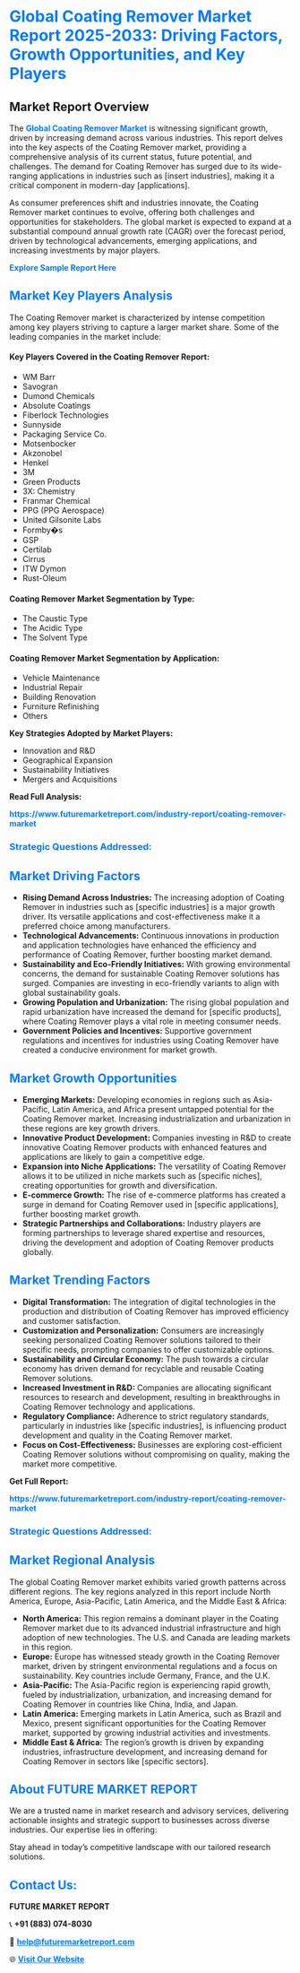 <h1 style="color: #007BFF;">Global Coating Remover Market Report 2025-2033: Driving Factors, Growth Opportunities, and Key Players</h1>

<section id="overview">
<h2>Market Report Overview</h2>
<p>The <a href="https://www.futuremarketreport.com/industry-report/coating-remover-market" style="color: #007BFF; text-decoration: none;"><strong>Global Coating Remover Market</strong></a> is witnessing significant growth, driven by increasing demand across various industries. This report delves into the key aspects of the Coating Remover market, providing a comprehensive analysis of its current status, future potential, and challenges. The demand for Coating Remover has surged due to its wide-ranging applications in industries such as [insert industries], making it a critical component in modern-day [applications].</p>
<p>As consumer preferences shift and industries innovate, the Coating Remover market continues to evolve, offering both challenges and opportunities for stakeholders. The global market is expected to expand at a substantial compound annual growth rate (CAGR) over the forecast period, driven by technological advancements, emerging applications, and increasing investments by major players.</p>
</section>

<section id="overview">
<p><a href="https://www.futuremarketreport.com/request-sample/reportId=40381" style="color: #007BFF; text-decoration: none;"><strong>Explore Sample Report Here</strong></a></p>
</section>

<section id="key-players">
<h2 style="color: #007BFF;">Market Key Players Analysis</h2>
<p>The Coating Remover market is characterized by intense competition among key players striving to capture a larger market share. Some of the leading companies in the market include:</p>
<h4>Key Players Covered in the Coating Remover Report:</h4>
<ul><li>WM Barr</li><li>Savogran</li><li>Dumond Chemicals</li><li>Absolute Coatings</li><li>Fiberlock Technologies</li><li>Sunnyside</li><li>Packaging Service Co.</li><li>Motsenbocker</li><li>Akzonobel</li><li>Henkel</li><li>3M</li><li>Green Products</li><li>3X: Chemistry</li><li>Franmar Chemical</li><li>PPG (PPG Aerospace)</li><li>United Gilsonite Labs</li><li>Formby�s</li><li>GSP</li><li>Certilab</li><li>Cirrus</li><li>ITW Dymon</li><li>Rust-Oleum</li></ul>
<h4>Coating Remover Market Segmentation by Type:</h4>
<ul><li>The Caustic Type</li><li>The Acidic Type</li><li>The Solvent Type</li></ul>

<h4>Coating Remover Market Segmentation by Application:</h4>
<ul><li>Vehicle Maintenance</li><li>Industrial Repair</li><li>Building Renovation</li><li>Furniture Refinishing</li><li>Others</li></ul>
<p><strong>Key Strategies Adopted by Market Players:</strong></p>
<ul>
<li>Innovation and R&D</li>
<li>Geographical Expansion</li>
<li>Sustainability Initiatives</li>
<li>Mergers and Acquisitions</li>
</ul>
</section>

<section>
<p><strong>Read Full Analysis: </strong></p><a href="https://www.futuremarketreport.com/industry-report/coating-remover-market" style="color: #007BFF; text-decoration: none;"><strong>https://www.futuremarketreport.com/industry-report/coating-remover-market</strong></a>
<h3 style="color: #007BFF;">Strategic Questions Addressed:</h3>
</section>

<section id="driving-factors">
<h2 style="color: #007BFF;">Market Driving Factors</h2>
<ul>
<li><strong>Rising Demand Across Industries:</strong> The increasing adoption of Coating Remover in industries such as [specific industries] is a major growth driver. Its versatile applications and cost-effectiveness make it a preferred choice among manufacturers.</li>
<li><strong>Technological Advancements:</strong> Continuous innovations in production and application technologies have enhanced the efficiency and performance of Coating Remover, further boosting market demand.</li>
<li><strong>Sustainability and Eco-Friendly Initiatives:</strong> With growing environmental concerns, the demand for sustainable Coating Remover solutions has surged. Companies are investing in eco-friendly variants to align with global sustainability goals.</li>
<li><strong>Growing Population and Urbanization:</strong> The rising global population and rapid urbanization have increased the demand for [specific products], where Coating Remover plays a vital role in meeting consumer needs.</li>
<li><strong>Government Policies and Incentives:</strong> Supportive government regulations and incentives for industries using Coating Remover have created a conducive environment for market growth.</li>
</ul>
</section>

<section id="growth-opportunities">
<h2 style="color: #007BFF;">Market Growth Opportunities</h2>
<ul>
<li><strong>Emerging Markets:</strong> Developing economies in regions such as Asia-Pacific, Latin America, and Africa present untapped potential for the Coating Remover market. Increasing industrialization and urbanization in these regions are key growth drivers.</li>
<li><strong>Innovative Product Development:</strong> Companies investing in R&D to create innovative Coating Remover products with enhanced features and applications are likely to gain a competitive edge.</li>
<li><strong>Expansion into Niche Applications:</strong> The versatility of Coating Remover allows it to be utilized in niche markets such as [specific niches], creating opportunities for growth and diversification.</li>
<li><strong>E-commerce Growth:</strong> The rise of e-commerce platforms has created a surge in demand for Coating Remover used in [specific applications], further boosting market growth.</li>
<li><strong>Strategic Partnerships and Collaborations:</strong> Industry players are forming partnerships to leverage shared expertise and resources, driving the development and adoption of Coating Remover products globally.</li>
</ul>
</section>

<section id="trending-factors">
<h2 style="color: #007BFF;">Market Trending Factors</h2>
<ul>
<li><strong>Digital Transformation:</strong> The integration of digital technologies in the production and distribution of Coating Remover has improved efficiency and customer satisfaction.</li>
<li><strong>Customization and Personalization:</strong> Consumers are increasingly seeking personalized Coating Remover solutions tailored to their specific needs, prompting companies to offer customizable options.</li>
<li><strong>Sustainability and Circular Economy:</strong> The push towards a circular economy has driven demand for recyclable and reusable Coating Remover solutions.</li>
<li><strong>Increased Investment in R&D:</strong> Companies are allocating significant resources to research and development, resulting in breakthroughs in Coating Remover technology and applications.</li>
<li><strong>Regulatory Compliance:</strong> Adherence to strict regulatory standards, particularly in industries like [specific industries], is influencing product development and quality in the Coating Remover market.</li>
<li><strong>Focus on Cost-Effectiveness:</strong> Businesses are exploring cost-efficient Coating Remover solutions without compromising on quality, making the market more competitive.</li>
</ul>
</section>

<section>
<p><strong>Get Full Report: </strong></p><a href="https://www.futuremarketreport.com/industry-report/coating-remover-market" style="color: #007BFF; text-decoration: none;"><strong>https://www.futuremarketreport.com/industry-report/coating-remover-market</strong></a>
<h3 style="color: #007BFF;">Strategic Questions Addressed:</h3>
</section>


<section id="regional-analysis">
<h2 style="color: #007BFF;">Market Regional Analysis</h2>
<p>The global Coating Remover market exhibits varied growth patterns across different regions. The key regions analyzed in this report include North America, Europe, Asia-Pacific, Latin America, and the Middle East & Africa:</p>
<ul>
<li><strong>North America:</strong> This region remains a dominant player in the Coating Remover market due to its advanced industrial infrastructure and high adoption of new technologies. The U.S. and Canada are leading markets in this region.</li>
<li><strong>Europe:</strong> Europe has witnessed steady growth in the Coating Remover market, driven by stringent environmental regulations and a focus on sustainability. Key countries include Germany, France, and the U.K.</li>
<li><strong>Asia-Pacific:</strong> The Asia-Pacific region is experiencing rapid growth, fueled by industrialization, urbanization, and increasing demand for Coating Remover in countries like China, India, and Japan.</li>
<li><strong>Latin America:</strong> Emerging markets in Latin America, such as Brazil and Mexico, present significant opportunities for the Coating Remover market, supported by growing industrial activities and investments.</li>
<li><strong>Middle East & Africa:</strong> The region’s growth is driven by expanding industries, infrastructure development, and increasing demand for Coating Remover in sectors like [specific sectors].</li>
</ul>
</section>

<footer>
<h2 style="color: #007BFF;">About FUTURE MARKET REPORT</h2>
<p>We are a trusted name in market research and advisory services, delivering actionable insights and strategic support to businesses across diverse industries. Our expertise lies in offering:</p>

<p>Stay ahead in today’s competitive landscape with our tailored research solutions.</p>

<h2 style="color: #007BFF;">Contact Us:</h2>
<p><strong>FUTURE MARKET REPORT</strong></p>
<p>📞 <strong>+91 (883) 074-8030</strong></p>
<p>📧 <strong><a href="mailto:help@futuremarketreport.com" style="color: #007BFF;">help@futuremarketreport.com</a></strong></p>
<p>🌐 <strong><a href="https://www.futuremarketreport.com/" style="color: #007BFF;">Visit Our Website</a></strong></p>
</footer>